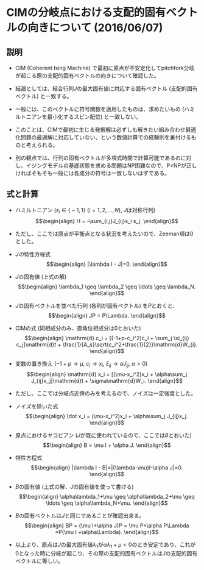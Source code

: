 # CIMの分岐点における支配的固有ベクトルの向きについて (2016/06/07)

## 説明

* CIM (Coherent Ising Machine) で最初に原点が不安定化してpitchfork分岐が起こる際の支配的固有ベクトルの向きについて確認した。

* 結論としては、結合行列$J$の最大固有値に対応する固有ベクトル (支配的固有ベクトル) と一致する。

* 一般には、このベクトルに符号関数を適用したものは、求めたいもの (ハミルトニアンを最小化するスピン配位) と一致しない。

* このことは、CIMで最初に生じる発振解は必ずしも解きたい組み合わせ最適化問題の最適解に対応していない、という数値計算での経験則を裏付けるものと考えられる。

* 別の観点では、行列の固有ベクトルが多項式時間で計算可能であるのに対し、イジングモデルの基底状態を求める問題はNP困難なので、P$\neq$NPが正しければそもそも一般には各成分の符号は一致しないはずである。


## 式と計算

* ハミルトニアン ($s_i\in\{\mbox{}-1,1\}$ $(i=1,2,\ldots,N)$, $J$は対称行列)
    $$\begin{align} 
    H = -\sum_{i,j}J_{ij}s_i s_j.
    \end{align}$$

* ただし、ここでは原点が平衡点となる状況を考えたいので、Zeeman項は0とした。

* $Jの$特性方程式
    $$\begin{align}
    |\lambda I - J|=0.
    \end{align}$$

* $J$の固有値 (上式の解)
    $$\begin{align}
    \lambda_1 \geq \lambda_2 \geq \ldots \geq \lambda_N.
    \end{align}$$
    
* $J$の固有ベクトルを並べた行列 (各列が固有ベクトル) を$P$とおくと、
    $$\begin{align}
    JP = P\Lambda.
    \end{align}$$

* CIMの式 (同相成分のみ、直角位相成分は0とおいた)
    $$\begin{align}
    \mathrm{d} c_i = [(-1+p-c_i^2)c_i + \sum_j \xi_{ij} c_j]\mathrm{d}t + \frac{1}{A_s}\sqrt{c_i^2+\frac{1}{2}}\mathrm{d}W_{i}.
    \end{align}$$

* 変数の置き換え ($-1+p\to\mu$, $c_i\to x_i$, $\xi_{ij}\to \alpha J_{ij}$, $\alpha>0$)
    $$\begin{align}
    \mathrm{d} x_i = [(\mu-x_i^2)x_i + \alpha\sum_j J_{ij}x_j]\mathrm{d}t + \sigma\mathrm{d}W_i.
    \end{align}$$

* ただし、ここでは分岐点近傍のみを考えるので、ノイズは一定強度とした。

* ノイズを除いた式
    $$\begin{align}
    \dot x_i = (\mu-x_i^2)x_i + \alpha\sum_j J_{ij}x_j.
    \end{align}$$

* 原点におけるヤコビアン ($J$が既に使われているので、ここでは$B$とおいた)
    $$\begin{align}
    B = \mu I + \alpha J.
    \end{align}$$

* 特性方程式
    $$\begin{align}
    |\lambda I - B|=|(\lambda-\mu)I-\alpha J|=0.
    \end{align}$$

* $B$の固有値 (上式の解、$J$の固有値を使って書ける)
    $$\begin{align}
    \alpha\lambda_1+\mu \geq \alpha\lambda_2+\mu \geq \ldots \geq \alpha\lambda_N+\mu.
    \end{align}$$

* $B$の固有ベクトルは$J$と同じであることが確認出来る。
    $$\begin{align}
    BP = (\mu I+\alpha J)P = \mu P+\alpha P\Lambda =P(\mu I +\alpha\Lambda).
    \end{align}$$

* 以上より、原点は$J$の最大固有値$\lambda_1$が$\alpha\lambda_1+\mu<0$のとき安定であり、これが0となった時に分岐が起こり、その際の支配的固有ベクトルは$J$の支配的固有ベクトルに等しい。